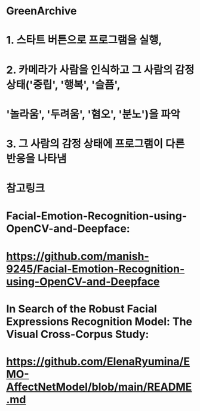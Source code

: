 # GreenArchive

# 1. 스타트 버튼으로 프로그램을 실행, 
# 2. 카메라가 사람을 인식하고 그 사람의 감정상태('중립', '행복', '슬픔',
#  '놀라움', '두려움', '혐오', '분노')을 파악
# 3. 그 사람의 감정 상태에 프로그램이 다른 반응을 나타냄

# 참고링크


# Facial-Emotion-Recognition-using-OpenCV-and-Deepface:
# https://github.com/manish-9245/Facial-Emotion-Recognition-using-OpenCV-and-Deepface

# In Search of the Robust Facial Expressions Recognition Model: The Visual Cross-Corpus Study:
# https://github.com/ElenaRyumina/EMO-AffectNetModel/blob/main/README.md
